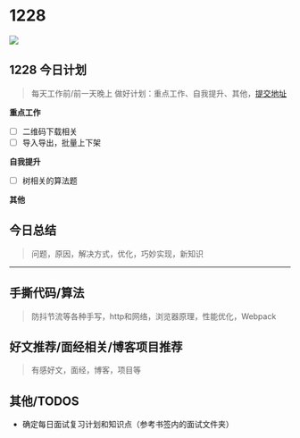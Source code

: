 
# 1228

![](http://h2.ioliu.cn/bing/OkavangoHerd_ZH-CN1931628892_1920x1080.jpg)


## 1228 今日计划
> 每天工作前/前一天晚上 做好计划：重点工作、自我提升、其他，[提交地址](https://github.com/cuixiaorui/study-every-day/issues)

**重点工作**

- [ ] 二维码下载相关
- [ ] 导入导出，批量上下架

**自我提升**

- [ ] 树相关的算法题

**其他**

## 今日总结
> 问题，原因，解决方式，优化，巧妙实现，新知识



---



## 手撕代码/算法
> 防抖节流等各种手写，http和网络，浏览器原理，性能优化，Webpack


## 好文推荐/面经相关/博客项目推荐
> 有感好文，面经，博客，项目等


## 其他/TODOS

- 确定每日面试复习计划和知识点（参考书签内的面试文件夹）